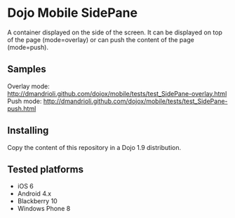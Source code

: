 # Dojo Mobile SidePane

A container displayed on the side of the screen. It can be displayed on top of the page (mode=overlay) or can push the
content of the page (mode=push).

## Samples

Overlay mode: http://dmandrioli.github.com/dojox/mobile/tests/test_SidePane-overlay.html
Push mode: http://dmandrioli.github.com/dojox/mobile/tests/test_SidePane-push.html

## Installing

Copy the content of this repository in a Dojo 1.9 distribution.

## Tested platforms

* iOS 6
* Android 4.x
* Blackberry 10
* Windows Phone 8


